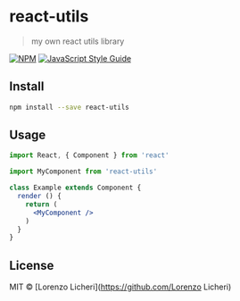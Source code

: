 # react-utils

> my own react utils library

[![NPM](https://img.shields.io/npm/v/react-utils.svg)](https://www.npmjs.com/package/react-utils) [![JavaScript Style Guide](https://img.shields.io/badge/code_style-standard-brightgreen.svg)](https://standardjs.com)

## Install

```bash
npm install --save react-utils
```

## Usage

```jsx
import React, { Component } from 'react'

import MyComponent from 'react-utils'

class Example extends Component {
  render () {
    return (
      <MyComponent />
    )
  }
}
```

## License

MIT © [Lorenzo Licheri](https://github.com/Lorenzo Licheri)
